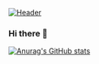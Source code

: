 [![Header](https://fertorresmx.dev/images/logoFerTorres_web.png "Header")](https://fertorresmx.dev)

### Hi there 👋

[![Anurag's GitHub stats](https://github-readme-stats.vercel.app/api?username=FernandoTorresL)](https://github.com/FernandoTorresL/github-readme-stats)

<!--
**FernandoTorresL/FernandoTorresL** is a ✨ _special_ ✨ repository because its `README.md` (this file) appears on your GitHub profile.


Here are some ideas to get you started:

- 🔭 I’m currently working on ...
- 🌱 I’m currently learning ...
- 👯 I’m looking to collaborate on ...
- 🤔 I’m looking for help with ...
- 💬 Ask me about ...
- 📫 How to reach me: ...
- 😄 Pronouns: ...
- ⚡ Fun fact: ...
-->
